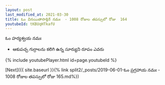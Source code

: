 ```yaml
---
layout: post
last_modified_at: 2021-03-30
title: ఓం వినయితాసాక్షినే నమః  - 1008 రోజుల తపస్సులో రోజు  164
youtubeId: tKBUqHTkafU
---
```

 
 
 ఓం హర్యశ్వయ నమః  
 
 -  ఆకుపచ్చ గుర్రాలను కలిగి ఉన్న సూర్యుని రూపం ఎవరు 
 
  
 
  
 
 
 
 
 
 


{% include youtubePlayer.html id=page.youtubeId %}
 
[Next]({{ site.baseurl }}{% link  split2/_posts/2019-06-01-ఓం ప్రగ్రహాయ నమః  - 1008 రోజుల తపస్సులో రోజు  165.md%})
 
